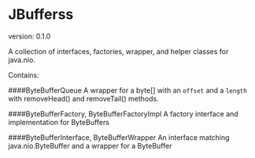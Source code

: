 JBufferss
==============
version: 0.1.0

A collection of interfaces, factories, wrapper, and helper classes for java.nio.

Contains:

####ByteBufferQueue
A wrapper for a byte[] with an `offset` and a `length` with removeHead() and removeTail() methods.

####ByteBufferFactory, ByteBufferFactoryImpl
A factory interface and implementation for ByteBuffers

####ByteBufferInterface, ByteBufferWrapper
An interface matching java.nio.ByteBuffer and a wrapper for a ByteBuffer
